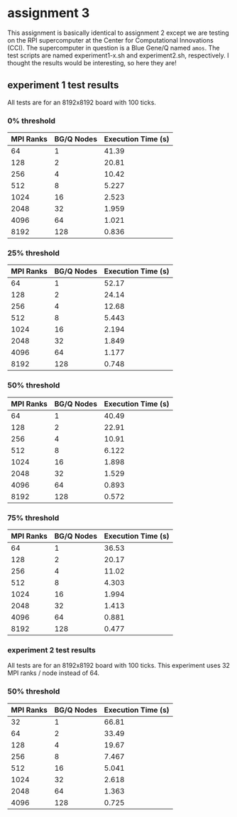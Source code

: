 # assignment 3
This assignment is basically identical to assignment 2 except we are testing on the RPI supercomputer at the Center for Computational Innovations (CCI).
The supercomputer in question is a Blue Gene/Q named ```amos```. The test scripts are named experiment1-x.sh and experiment2.sh, respectively.
I thought the results would be interesting, so here they are!

## experiment 1 test results
All tests are for an 8192x8192 board with 100 ticks.

### 0% threshold
MPI Ranks | BG/Q Nodes | Execution Time (s)
--- | --- | ---
64 | 1 | 41.39
128 | 2 | 20.81
256 | 4 | 10.42
512 | 8 | 5.227
1024 | 16 | 2.523
2048 | 32 | 1.959
4096 | 64 | 1.021
8192 | 128 | 0.836

### 25% threshold
MPI Ranks | BG/Q Nodes | Execution Time (s)
--- | --- | ---
64 | 1 | 52.17
128 | 2 | 24.14
256 | 4 | 12.68
512 | 8 | 5.443
1024 | 16 | 2.194
2048 | 32 | 1.849
4096 | 64 | 1.177
8192 | 128 | 0.748

### 50% threshold
MPI Ranks | BG/Q Nodes | Execution Time (s)
--- | --- | ---
64 | 1 | 40.49
128 | 2 | 22.91
256 | 4 | 10.91
512 | 8 | 6.122
1024 | 16 | 1.898
2048 | 32 | 1.529
4096 | 64 | 0.893
8192 | 128 | 0.572

### 75% threshold
MPI Ranks | BG/Q Nodes | Execution Time (s)
--- | --- | ---
64 | 1 | 36.53
128 | 2 | 20.17
256 | 4 | 11.02
512 | 8 | 4.303
1024 | 16 | 1.994
2048 | 32 | 1.413
4096 | 64 | 0.881
8192 | 128 | 0.477

### experiment 2 test results
All tests are for an 8192x8192 board with 100 ticks.
This experiment uses 32 MPI ranks / node instead of 64.

### 50% threshold
MPI Ranks | BG/Q Nodes | Execution Time (s)
--- | --- | ---
32 | 1 | 66.81
64 | 2 | 33.49
128 | 4 | 19.67
256 | 8 | 7.467
512 | 16 | 5.041
1024 | 32 | 2.618
2048 | 64 | 1.363
4096 | 128 | 0.725